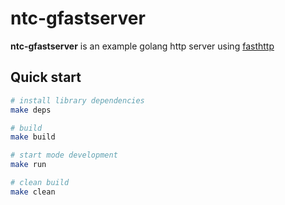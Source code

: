 # ntc-gfastserver
**ntc-gfastserver** is an example golang http server using [fasthttp](https://github.com/valyala/fasthttp)

## Quick start
```bash
# install library dependencies
make deps

# build
make build

# start mode development
make run

# clean build
make clean
```
